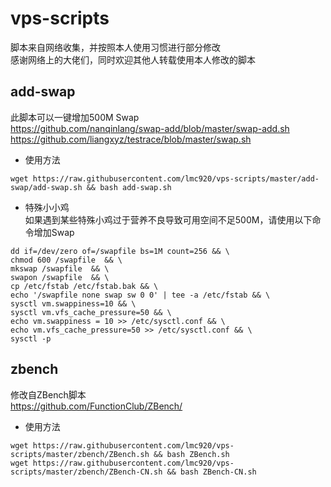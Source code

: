 # vps-scripts
脚本来自网络收集，并按照本人使用习惯进行部分修改  
感谢网络上的大佬们，同时欢迎其他人转载使用本人修改的脚本  
## add-swap  
此脚本可以一键增加500M Swap  
https://github.com/nanqinlang/swap-add/blob/master/swap-add.sh  
https://github.com/liangxyz/testrace/blob/master/swap.sh  
* 使用方法  
<pre><code>wget https://raw.githubusercontent.com/lmc920/vps-scripts/master/add-swap/add-swap.sh && bash add-swap.sh</pre></code>
* 特殊小小鸡  
如果遇到某些特殊小鸡过于营养不良导致可用空间不足500M，请使用以下命令增加Swap
<pre><code>dd if=/dev/zero of=/swapfile bs=1M count=256 && \
chmod 600 /swapfile  && \
mkswap /swapfile  && \
swapon /swapfile  && \
cp /etc/fstab /etc/fstab.bak && \
echo '/swapfile none swap sw 0 0' | tee -a /etc/fstab && \
sysctl vm.swappiness=10 && \
sysctl vm.vfs_cache_pressure=50 && \
echo vm.swappiness = 10 >> /etc/sysctl.conf && \
echo vm.vfs_cache_pressure=50 >> /etc/sysctl.conf && \
sysctl -p</pre></code>
## zbench  
修改自ZBench脚本  
https://github.com/FunctionClub/ZBench/  
* 使用方法  
<pre><code>wget https://raw.githubusercontent.com/lmc920/vps-scripts/master/zbench/ZBench.sh && bash ZBench.sh
wget https://raw.githubusercontent.com/lmc920/vps-scripts/master/zbench/ZBench-CN.sh && bash ZBench-CN.sh</pre></code>
